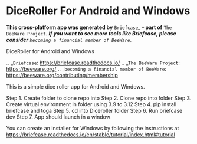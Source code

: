 DiceRoller For Android and Windows
==================================

**This cross-platform app was generated by** `Briefcase`_ **- part of**
`The BeeWare Project`_. **If you want to see more tools like Briefcase, please
consider** `becoming a financial member of BeeWare`_.

DiceRoller for Android and Windows

.. _`Briefcase`: https://briefcase.readthedocs.io/
.. _`The BeeWare Project`: https://beeware.org/
.. _`becoming a financial member of BeeWare`: https://beeware.org/contributing/membership

This is a simple dice roller app for Android and Windows.

Step 1. Create folder to clone repo into
Step 2. Clone repo into folder
Step 3. Create virtual environment in folder using 3.9 to 3.12
Step 4. pip install briefcase and toga
Step 5. cd into Diceroller folder
Step 6. Run briefcase dev
Step 7. App should launch in a window

You can create an installer for Windows by following the instructions at https://briefcase.readthedocs.io/en/stable/tutorial/index.html#tutorial